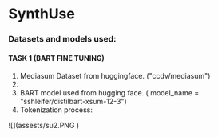 # SynthUse

### Datasets and models used:

#### TASK 1 (BART FINE TUNING)

<ol>
<li>Mediasum Dataset from huggingface.  ("ccdv/mediasum") <li>
<li>BART model used from hugging face. ( model_name = "sshleifer/distilbart-xsum-12-3") </li>
<li>Tokenization process:</li>

</ol>
![](assests/su2.PNG )
